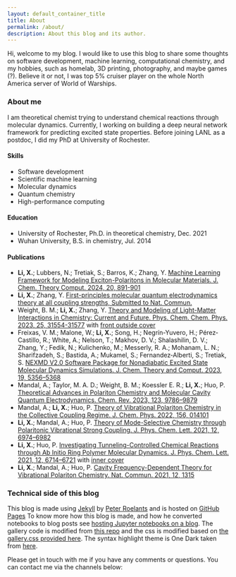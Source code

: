 ```yaml
---
layout: default_container_title
title: About
permalink: /about/
description: About this blog and its author.
---
```


Hi, welcome to my blog. I would like to use this blog to share some thoughts on
software development, machine learning, computational chemistry, and my hobbies,
such as homelab, 3D printing, photography, and maybe games (?). Believe it or
not, I was top 5% cruiser player on the whole North America server of World of
Warships.

### About me

I am theoretical chemist trying to understand chemical reactions through
molecular dynamics. Currently, I working on building a deep neural network
framework for predicting excited state properties. Before joining LANL as a
postdoc, I did my PhD at University of Rochester.

#### Skills

* Software development
* Scientific machine learning
* Molecular dynamics
* Quantum chemistry
* High-performance computing

#### Education

* University of Rochester, Ph.D. in theoretical chemistry, Dec. 2021
* Wuhan University, B.S. in chemistry, Jul. 2014

#### Publications

* **Li, X.**; Lubbers, N.; Tretiak, S.; Barros, K.; Zhang, Y. [Machine Learning
  Framework for Modeling Exciton-Polaritons in Molecular Materials. J. Chem.
  Theory Comput. 2024, 20,
  891-901](https://pubs.acs.org/doi/full/10.1021/acs.jctc.3c01068)
* **Li, X.**; Zhang, Y. [First-principles molecular quantum electrodynamics
  theory at all coupling strengths, Submitted to Nat.
  Commun.](https://arxiv.org/abs/2310.18228)
* Weight, B. M.; **Li, X.**; Zhang, Y. [Theory and Modeling of Light-Matter
  Interactions in Chemistry: Current and Future. Phys. Chem. Chem. Phys. 2023,
  25,
  31554-31577](https://pubs.rsc.org/en/content/articlehtml/2023/cp/d3cp01415k)
  with [front outside cover](https://doi.org/10.1039/D3CP90238B)
* Freixas, V. M.; Malone, W.; **Li, X.**; Song, H.; Negrín-Yuvero, H.;
  Pérez‐Castillo, R.; White, A.; Nelson, T.; Makhov, D. V.; Shalashilin, D. V.;
  Zhang, Y.; Fedik, N.; Kulichenko, M.; Messerly, R. A.; Mohanam, L. N.;
  Sharifzadeh, S.; Bastida, A.; Mukamel, S.; Fernandez‐Alberti, S.; Tretiak, S.
  [NEXMD V2.0 Software Package for Nonadiabatic Excited State Molecular Dynamics
  Simulations. J. Chem. Theory and Comput. 2023, 19,
  5356–5368](https://pubs.acs.org/doi/10.1021/acs.jctc.3c00583)
* Mandal, A.; Taylor, M. A. D.; Weight, B. M.; Koessler E. R.; **Li, X.**; Huo,
  P. [Theoretical Advances in Polariton Chemistry and Molecular Cavity Quantum
  Electrodynamics. Chem. Rev. 2023, 123,
  9786–9879](https://pubs.acs.org/doi/full/10.1021/acs.chemrev.2c00855) 
* Mandal, A.; **Li, X.**; Huo, P. [Theory of Vibrational Polariton Chemistry in
  the Collective Coupling Regime. J. Chem. Phys. 2022, 156,
  014101](https://doi.org/10.1063/5.0074106)
* **Li, X.**; Mandal, A.; Huo, P. [Theory of Mode-Selective Chemistry through
  Polaritonic Vibrational Strong Coupling. J. Phys. Chem. Lett. 2021, 12,
  6974–6982](https://pubs.acs.org/doi/full/10.1021/acs.jpclett.1c01847)
* **Li, X.**; Huo, P. [Investigating Tunneling-Controlled Chemical Reactions
  through Ab Initio Ring Polymer Molecular Dynamics. J. Phys. Chem. Lett. 2021,
  12, 6714–6721](https://pubs.acs.org/doi/full/10.1021/acs.jpclett.1c01630) with
  [inner cover](https://pubs.acs.org/cms/10.1021/jpclcd.2021.12.issue-28/asset/jpclcd.2021.12.issue-28.xlargecover-2.jpg)
* **Li, X.**; Mandal, A.; Huo, P. [Cavity Frequency-Dependent Theory for
  Vibrational Polariton Chemistry. Nat. Commun. 2021, 12,
  1315](https://www.nature.com/articles/s41467-021-21610- )


### Technical side of this blog

This blog is made using [Jekyll][jekyll] by [Peter Roelants][peterroelants] and
is hosted on [GitHub Pages][gh_pages] To know more how this blog is made, and
how he converted notebooks to blog posts see [hosting Jupyter notebooks on a
blog][tech]. The gallery code is modified from [this repo][gallery] and the css
is modified based on [the gallery.css provided here][gallery_css]. The syntax
highlight theme is One Dark taken from [here][syntax_css].

Please get in touch with me if you have any comments or questions. You can
contact me via the channels below:

<span>
	<a href="https://github.com/tautomer" target="_blank"><i class="fab fa-github fa-3x fa-fw"></i></a>
	<a href="https://www.linkedin.com/in/xinyang-li-chemist/" target="_blank"><i class="fab fa-linkedin fa-3x fa-fw"></i></a>
	<a href="https://twitter.com/XinyangLiChem" target="_blank"><i class="fab fa-twitter fa-3x fa-fw"></i></a>
	<a href="https://www.instagram.com/ringpolymer/" target="_blank"><i class="fab fa-instagram fa-3x fa-fw"></i></a>
	<a href="mailto:lix@lanl.gov" target="_blank"><i class="fas fa-envelope fa-3x fa-fw"></i></a>
</span>

[jekyll]: https://help.github.com/articles/using-jekyll-with-pages/
[peterroelants]: https://github.com/peterroelants
[gh_pages]: https://pages.github.com/
[tech]: https://peterroelants.github.io/posts/about-this-blog/
[gallery]: https://github.com/opieters/jekyll-image-gallery-example
[syntax_css]: https://github.com/mgyongyosi/OneDarkJekyll/blob/master/syntax-one-dark.css
[gallery_css]: https://github.com/mtailanian/mtailanian.github.io